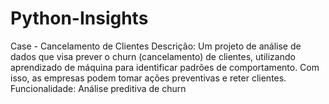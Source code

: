 # Python-Insights
Case - Cancelamento de Clientes Descrição: Um projeto de análise de dados que visa prever o churn (cancelamento) de clientes, utilizando aprendizado de máquina para identificar padrões de comportamento. Com isso, as empresas podem tomar ações preventivas e reter clientes. Funcionalidade: Análise preditiva de churn
